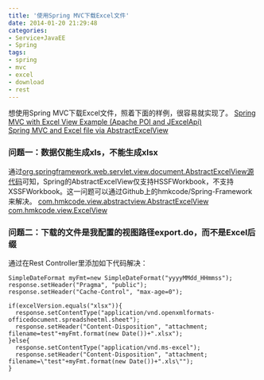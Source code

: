 ```yaml
---
title: '使用Spring MVC下载Excel文件'
date: 2014-01-20 21:29:48
categories: 
- Service+JavaEE
- Spring
tags: 
- spring
- mvc
- excel
- download
- rest
---
```

想使用Spring MVC下载Excel文件，照着下面的样例，很容易就实现了。
[ Spring MVC with Excel View Example (Apache POI and JExcelApi)](http://www.codejava.net/frameworks/spring/spring-mvc-with-excel-view-example-apache-poi-and-jexcelapi)  
[ Spring MVC and Excel file via AbstractExcelView](http://www.mkyong.com/spring-mvc/spring-mvc-export-data-to-excel-file-via-abstractexcelview/)  

### 问题一：数据仅能生成xls，不能生成xlsx
通过[org.springframework.web.servlet.view.document.AbstractExcelView源代码](http://grepcode.com/file/repository.springsource.com/org.springframework/org.springframework.web.servlet/3.2.5/org/springframework/web/servlet/view/AbstractView.java)可知，Spring的AbstractExcelView仅支持HSSFWorkbook，不支持XSSFWorkbook。这一问题可以通过Github上的hmkcode/Spring-Framework来解决。
[ com.hmkcode.view.abstractview.AbstractExcelView](https://github.com/hmkcode/Spring-Framework/blob/master/spring-mvc-json-pdf-xls-excel/src/main/java/com/hmkcode/view/abstractview/AbstractExcelView.java)  
[ com.hmkcode.view.ExcelView](https://github.com/hmkcode/Spring-Framework/blob/master/spring-mvc-json-pdf-xls-excel/src/main/java/com/hmkcode/view/ExcelView.java)  

### 问题二：下载的文件是我配置的视图路径export.do，而不是Excel后缀
通过在Rest Controller里添加如下代码解决：
```
SimpleDateFormat myFmt=new SimpleDateFormat("yyyyMMdd_HHmmss"); 
response.setHeader("Pragma", "public");
response.setHeader("Cache-Control", "max-age=0");

if(excelVersion.equals("xlsx")){
  response.setContentType("application/vnd.openxmlformats-officedocument.spreadsheetml.sheet");
  response.setHeader("Content-Disposition", "attachment; filename=test"+myFmt.format(new Date())+".xlsx");
}else{
  response.setContentType("application/vnd.ms-excel");
  response.setHeader("Content-Disposition", "attachment; filename=\"test"+myFmt.format(new Date())+".xls\"");
}
```
